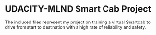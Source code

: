 # UDACITY-MLND Smart Cab Project
The included files represent my project on training a virtual Smartcab to drive from start to destination with a high rate of reliability and safety.
